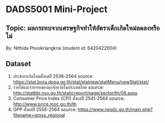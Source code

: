 # DADS5001 Mini-Project

## Topic: ผลกระทบจากเศรษฐกิจทำให้อัตราเด็กเกิดใหม่ลดลงหรือไม่
By: Nithida Phookriangkrai (student id: 6420422004)

## Dataset
1. ประชากรเกิดใหม่ตั้งแต่ปี 2536-2564
    source: https://stat.bora.dopa.go.th/stat/statnew/statMenu/newStat/stat/
2. รายได้และรายจ่ายของทุกจังหวัดในประเทศไทย
    source: http://statbbi.nso.go.th/staticreport/page/sector/th/08.aspx
3. Consumer Price Index (CPI) ตั้งแต่ปี 2541-2564
    source: http://www.price.moc.go.th/th
4. GPP ตั้งแต่ปี 2556-2564
    source: https://www.nesdc.go.th/main.php?filename=gross_regional


